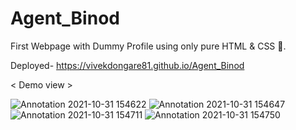 # Agent_Binod
First Webpage with Dummy Profile using only pure HTML &amp; CSS 💖.

Deployed- https://vivekdongare81.github.io/Agent_Binod

< Demo view >

![Annotation 2021-10-31 154622](https://user-images.githubusercontent.com/74758376/139577977-e00b840b-92eb-4778-b474-c452d15aa2fc.jpg)
![Annotation 2021-10-31 154647](https://user-images.githubusercontent.com/74758376/139577981-39ed34cb-399f-4fe1-afa9-61a1822b0076.jpg)
![Annotation 2021-10-31 154711](https://user-images.githubusercontent.com/74758376/139577984-bb4093b2-3f0b-4a9f-877d-0e4bc63e23c2.jpg)
![Annotation 2021-10-31 154750](https://user-images.githubusercontent.com/74758376/139577985-e77f442f-e39d-4683-842e-b286b97b59ce.jpg)
